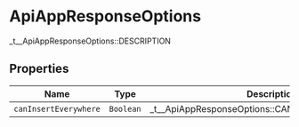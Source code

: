 

# ApiAppResponseOptions

_t__ApiAppResponseOptions::DESCRIPTION

## Properties

| Name | Type | Description | Notes |
|------------ | ------------- | ------------- | -------------|
| `canInsertEverywhere` | ```Boolean``` |  _t__ApiAppResponseOptions::CAN_INSERT_EVERYWHERE  |  |



